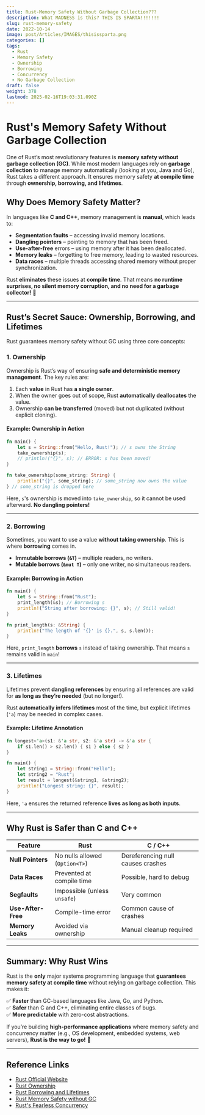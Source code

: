 ```yaml
---
title: Rust-Memory Safety Without Garbage Collection???
description: What MADNESS is this? THIS IS SPARTA!!!!!!!
slug: rust-memory-safety
date: 2022-10-14
image: post/Articles/IMAGES/thisissparta.png
categories: []
tags:
  - Rust
  - Memory Safety
  - Ownership
  - Borrowing
  - Concurrency
  - No Garbage Collection
draft: false
weight: 378
lastmod: 2025-02-16T19:03:31.090Z
---
```

# Rust's Memory Safety Without Garbage Collection

One of Rust’s most revolutionary features is **memory safety without garbage collection (GC)**. While most modern languages rely on **garbage collection** to manage memory automatically (looking at you, Java and Go), Rust takes a different approach. It ensures memory safety **at compile time** through **ownership, borrowing, and lifetimes**.

## Why Does Memory Safety Matter?

In languages like **C and C++**, memory management is **manual**, which leads to:

* **Segmentation faults** – accessing invalid memory locations.
* **Dangling pointers** – pointing to memory that has been freed.
* **Use-after-free** errors – using memory after it has been deallocated.
* **Memory leaks** – forgetting to free memory, leading to wasted resources.
* **Data races** – multiple threads accessing shared memory without proper synchronization.

Rust **eliminates** these issues at **compile time**. That means **no runtime surprises, no silent memory corruption, and no need for a garbage collector!** 🚀

***

## Rust’s Secret Sauce: Ownership, Borrowing, and Lifetimes

Rust guarantees memory safety without GC using three core concepts:

### 1. Ownership

Ownership is Rust’s way of ensuring **safe and deterministic memory management**. The key rules are:

1. Each **value** in Rust has **a single owner**.
2. When the owner goes out of scope, Rust **automatically deallocates** the value.
3. Ownership **can be transferred** (moved) but not duplicated (without explicit cloning).

#### Example: Ownership in Action

```rust
fn main() {
    let s = String::from("Hello, Rust!"); // s owns the String
    take_ownership(s);
    // println!("{}", s); // ERROR: s has been moved!
}

fn take_ownership(some_string: String) {
    println!("{}", some_string); // some_string now owns the value
} // some_string is dropped here
```

Here, `s`'s ownership is moved into `take_ownership`, so it cannot be used afterward. **No dangling pointers!**

***

### 2. Borrowing

Sometimes, you want to use a value **without taking ownership**. This is where **borrowing** comes in.

* **Immutable borrows (`&T`)** – multiple readers, no writers.
* **Mutable borrows (`&mut T`)** – only one writer, no simultaneous readers.

#### Example: Borrowing in Action

```rust
fn main() {
    let s = String::from("Rust");
    print_length(&s); // Borrowing s
    println!("String after borrowing: {}", s); // Still valid!
}

fn print_length(s: &String) {
    println!("The length of '{}' is {}.", s, s.len());
}
```

Here, `print_length` **borrows** `s` instead of taking ownership. That means `s` remains valid in `main`!

***

### 3. Lifetimes

Lifetimes prevent **dangling references** by ensuring all references are valid for **as long as they’re needed** (but no longer!).

Rust **automatically infers lifetimes** most of the time, but explicit lifetimes (`'a`) may be needed in complex cases.

#### Example: Lifetime Annotation

```rust
fn longest<'a>(s1: &'a str, s2: &'a str) -> &'a str {
    if s1.len() > s2.len() { s1 } else { s2 }
}

fn main() {
    let string1 = String::from("Hello");
    let string2 = "Rust";
    let result = longest(&string1, &string2);
    println!("Longest string: {}", result);
}
```

Here, `'a` ensures the returned reference **lives as long as both inputs**.

***

## Why Rust is Safer than C and C++

| Feature            | Rust                           | C / C++                           |
| ------------------ | ------------------------------ | --------------------------------- |
| **Null Pointers**  | No nulls allowed (`Option<T>`) | Dereferencing null causes crashes |
| **Data Races**     | Prevented at compile time      | Possible, hard to debug           |
| **Segfaults**      | Impossible (unless `unsafe`)   | Very common                       |
| **Use-After-Free** | Compile-time error             | Common cause of crashes           |
| **Memory Leaks**   | Avoided via ownership          | Manual cleanup required           |

***

## Summary: Why Rust Wins

Rust is the **only** major systems programming language that **guarantees memory safety at compile time** without relying on garbage collection. This makes it:

✅ **Faster** than GC-based languages like Java, Go, and Python.\
✅ **Safer** than C and C++, eliminating entire classes of bugs.\
✅ **More predictable** with zero-cost abstractions.

If you’re building **high-performance applications** where memory safety and concurrency matter (e.g., OS development, embedded systems, web servers), **Rust is the way to go!** 🚀

***

## Reference Links

* [Rust Official Website](https://www.rust-lang.org/)
* [Rust Ownership](https://doc.rust-lang.org/book/ch04-00-understanding-ownership.html)
* [Rust Borrowing and Lifetimes](https://doc.rust-lang.org/book/ch10-03-lifetime-syntax.html)
* [Rust Memory Safety without GC](https://doc.rust-lang.org/book/ch15-00-smart-pointers.html)
* [Rust's Fearless Concurrency](https://doc.rust-lang.org/book/ch16-00-concurrency.html)
